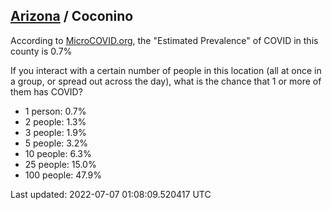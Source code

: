 
## [Arizona](/united-states/arizona) / Coconino

According to [MicroCOVID.org](http://microcovid.org),
the "Estimated Prevalence" of COVID in this county is 0.7%

If you interact with a certain number of people in this location
(all at once in a group, or spread out across the day), what is the chance that
1 or more of them has COVID?

- 1 person: 0.7%
- 2 people: 1.3%
- 3 people: 1.9%
- 5 people: 3.2%
- 10 people: 6.3%
- 25 people: 15.0%
- 100 people: 47.9%

Last updated: 2022-07-07 01:08:09.520417 UTC
